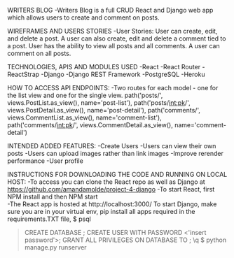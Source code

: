 WRITERS BLOG
-Writers Blog is a full CRUD React and Django web app which allows users to create and comment on posts.

WIREFRAMES AND USERS STORIES
-User Stories: User can create, edit, and delete a post.  A user can also create, edit and delete a comment tied to a post.  User has the ability to view all posts and all comments.  A user can comment on all posts.

TECHNOLOGIES, APIS AND MODULES USED
-React
-React Router
-ReactStrap
-Django
-Django REST Framework
-PostgreSQL
-Heroku

HOW TO ACCESS API ENDPOINTS:
-Two routes for each model - one for the list view and one for the single view.
  path('posts/', views.PostList.as_view(), name='post-list'),
  path('posts/<int:pk>/', views.PostDetail.as_view(), name='post-detail'),
  path('comments/', views.CommentList.as_view(), name='comment-list'),
  path('comments/<int:pk>/', views.CommentDetail.as_view(), name='comment-detail')

INTENDED ADDED FEATURES:
-Create Users
-Users can view their own posts
-Users can upload images rather than link images
-Improve rerender performance 
-User profile 

INSTRUCTIONS FOR DOWNLOADING THE CODE AND RUNNING ON LOCAL HOST:
-To access you can clone the React repo as well as Django at https://github.com/amandamolde/project-4-django
-To start React, first NPM install and then NPM start  
-The React app is hosted at http://localhost:3000/
To start Django, make sure you are in your virtual env, pip install all apps required in the requirements.TXT file, 
$ psql
> CREATE DATABASE <insert database name>;
> CREATE USER <insert username> WITH PASSWORD <'insert password'>;
GRANT ALL PRIVILEGES ON DATABASE <database name> TO <username>;
> \q
$ python manage.py runserver



